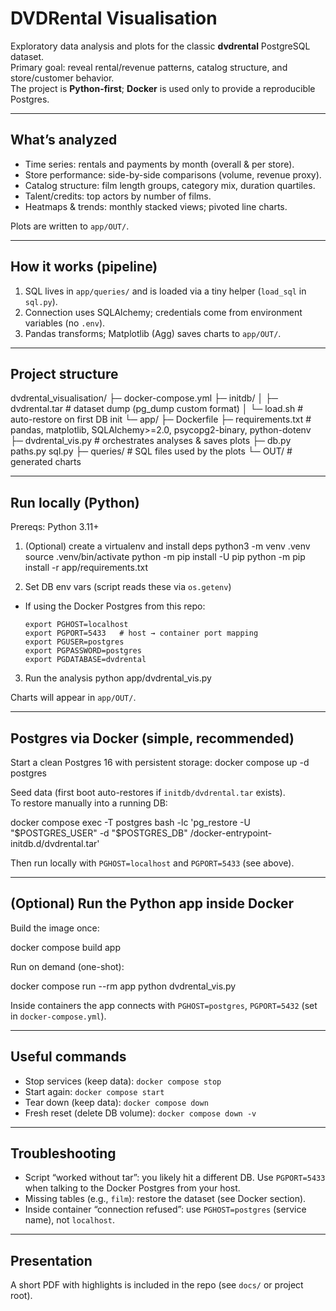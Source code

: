 # DVDRental Visualisation

Exploratory data analysis and plots for the classic **dvdrental** PostgreSQL dataset.  
Primary goal: reveal rental/revenue patterns, catalog structure, and store/customer behavior.  
The project is **Python-first**; **Docker** is used only to provide a reproducible Postgres.

---

## What’s analyzed

- Time series: rentals and payments by month (overall & per store).
- Store performance: side-by-side comparisons (volume, revenue proxy).
- Catalog structure: film length groups, category mix, duration quartiles.
- Talent/credits: top actors by number of films.
- Heatmaps & trends: monthly stacked views; pivoted line charts.

Plots are written to `app/OUT/`.

---

## How it works (pipeline)

1) SQL lives in `app/queries/` and is loaded via a tiny helper (`load_sql` in `sql.py`).  
2) Connection uses SQLAlchemy; credentials come from environment variables (no `.env`).  
3) Pandas transforms; Matplotlib (Agg) saves charts to `app/OUT/`.

---

## Project structure

dvdrental_visualisation/
├─ docker-compose.yml
├─ initdb/
│  ├─ dvdrental.tar      # dataset dump (pg_dump custom format)
│  └─ load.sh            # auto-restore on first DB init
└─ app/
   ├─ Dockerfile
   ├─ requirements.txt   # pandas, matplotlib, SQLAlchemy>=2.0, psycopg2-binary, python-dotenv
   ├─ dvdrental_vis.py   # orchestrates analyses & saves plots
   ├─ db.py  paths.py  sql.py
   ├─ queries/           # SQL files used by the plots
   └─ OUT/               # generated charts

---

## Run locally (Python)

Prereqs: Python 3.11+

1) (Optional) create a virtualenv and install deps
python3 -m venv .venv
source .venv/bin/activate
python -m pip install -U pip
python -m pip install -r app/requirements.txt

2) Set DB env vars (script reads these via `os.getenv`)
- If using the Docker Postgres from this repo:
  ```
  export PGHOST=localhost
  export PGPORT=5433   # host → container port mapping
  export PGUSER=postgres
  export PGPASSWORD=postgres
  export PGDATABASE=dvdrental
  ```

3) Run the analysis
python app/dvdrental_vis.py

Charts will appear in `app/OUT/`.

---

## Postgres via Docker (simple, recommended)

Start a clean Postgres 16 with persistent storage:
docker compose up -d postgres

Seed data (first boot auto-restores if `initdb/dvdrental.tar` exists).  
To restore manually into a running DB:

docker compose exec -T postgres bash -lc
'pg_restore -U "$POSTGRES_USER" -d "$POSTGRES_DB" /docker-entrypoint-initdb.d/dvdrental.tar'

Then run locally with `PGHOST=localhost` and `PGPORT=5433` (see above).

---

## (Optional) Run the Python app inside Docker

Build the image once:

docker compose build app


Run on demand (one-shot):


docker compose run --rm app python dvdrental_vis.py


Inside containers the app connects with `PGHOST=postgres`, `PGPORT=5432` (set in `docker-compose.yml`).

---

## Useful commands

- Stop services (keep data): `docker compose stop`
- Start again: `docker compose start`
- Tear down (keep data): `docker compose down`
- Fresh reset (delete DB volume): `docker compose down -v`

---

## Troubleshooting

- Script “worked without tar”: you likely hit a different DB. Use `PGPORT=5433` when talking to the Docker Postgres from your host.
- Missing tables (e.g., `film`): restore the dataset (see Docker section).
- Inside container “connection refused”: use `PGHOST=postgres` (service name), not `localhost`.

---

## Presentation

A short PDF with highlights is included in the repo (see `docs/` or project root).



